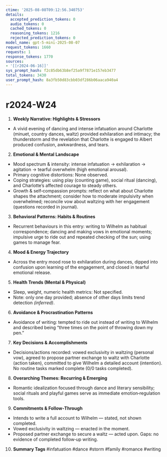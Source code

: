 ```yaml
---
ctime: '2025-08-08T09:12:56.340753'
details:
  accepted_prediction_tokens: 0
  audio_tokens: 0
  cached_tokens: 0
  reasoning_tokens: 1216
  rejected_prediction_tokens: 0
model_name: gpt-5-mini-2025-08-07
request_tokens: 1660
requests: 1
response_tokens: 1770
sources:
- '[[r2024-06-16]]'
sys_prompt_hash: f2c85db63b8ef25a9f7871e157eb3477
total_tokens: 3430
user_prompt_hash: 8a3fb50d83cbb03df286b06aaca940a4
---
```

# r2024-W24

1. **Weekly Narrative: Highlights & Stressors**
- A vivid evening of dancing and intense infatuation around Charlotte (minuet, country dances, waltz) provided exhilaration and intimacy; the thunderstorm and the revelation that Charlotte is engaged to Albert produced confusion, awkwardness, and tears.

2. **Emotional & Mental Landscape**
- Mood spectrum & intensity: intense infatuation → exhilaration → agitation → tearful overwhelm (high emotional arousal).
- Primary cognitive distortions: None observed.
- Coping strategies: using play (counting game), social ritual (dancing), and Charlotte’s affected courage to steady others.
- Growth & self‑compassion prompts: reflect on what about Charlotte shapes the attachment; consider how to moderate impulsivity when overwhelmed; reconcile vow about waltzing with her engagement (questions recorded in journal).

3. **Behavioral Patterns: Habits & Routines**
- Recurrent behaviours in this entry: writing to Wilhelm as habitual correspondence; dancing and making vows in emotional moments; impulsive urge to ride out and repeated checking of the sun; using games to manage fear.

4. **Mood & Energy Trajectory**
- Across the entry mood rose to exhilaration during dances, dipped into confusion upon learning of the engagement, and closed in tearful emotional release.

5. **Health Trends (Mental & Physical)**
- Sleep, weight, numeric health metrics: Not specified.  
- Note: only one day provided; absence of other days limits trend detection *(inferred)*.

6. **Avoidance & Procrastination Patterns**
- Avoidance of writing: tempted to ride out instead of writing to Wilhelm and described being “three times on the point of throwing down my pen.”

7. **Key Decisions & Accomplishments**
- Decisions/actions recorded: vowed exclusivity in waltzing (personal vow), agreed to propose partner exchange to waltz with Charlotte (action taken), committed to give Wilhelm a detailed account (intention). No routine tasks marked complete (0/0 tasks completed).

8. **Overarching Themes: Recurring & Emerging**
- Romantic idealization focused through dance and literary sensibility; social rituals and playful games serve as immediate emotion‑regulation tools.

9. **Commitments & Follow‑Through**
- Intends to write a full account to Wilhelm — stated, not shown completed.  
- Vowed exclusivity in waltzing — enacted in the moment.  
- Proposed partner exchange to secure a waltz — acted upon. Gaps: no evidence of completed follow‑up writing.

10. **Summary Tags**
#infatuation #dance #storm #family #romance #writing